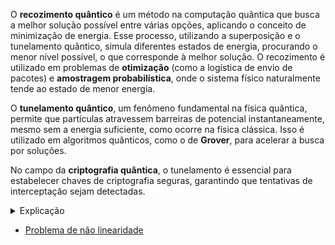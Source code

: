 O **recozimento quântico** é um método na computação quântica que busca a melhor solução possível entre várias opções, aplicando o conceito de minimização de energia. Esse processo, utilizando a superposição e o tunelamento quântico, simula diferentes estados de energia, procurando o menor nível possível, o que corresponde à melhor solução. O recozimento é utilizado em problemas de **otimização** (como a logística de envio de pacotes) e **amostragem probabilística**, onde o sistema físico naturalmente tende ao estado de menor energia.

O **tunelamento quântico**, um fenômeno fundamental na física quântica, permite que partículas atravessem barreiras de potencial instantaneamente, mesmo sem a energia suficiente, como ocorre na física clássica. Isso é utilizado em algoritmos quânticos, como o de **Grover**, para acelerar a busca por soluções.

No campo da **criptografia quântica**, o tunelamento é essencial para estabelecer chaves de criptografia seguras, garantindo que tentativas de interceptação sejam detectadas.

<details>
  <summary>Explicação</summary>
<p>O recozimento quântico simula o comportamento da física no processo de busca por soluções ótimas, especialmente em problemas de otimização, onde se deseja encontrar a melhor combinação entre várias alternativas. O conceito é baseado na tendência dos sistemas físicos de sempre buscarem o estado de energia mais baixo. Por exemplo, quando a água quente esfria, ela naturalmente busca seu estado de menor energia térmica. Esse mesmo princípio é utilizado para resolver problemas de otimização: a solução mais eficiente ou "ótima" será aquela que minimiza a energia.</p>
<p>Um dos fenômenos centrais no recozimento quântico é o tunelamento quântico. Ele ocorre quando uma partícula atravessa uma barreira de potencial de maneira instantânea, sem a necessidade de escalar a barreira, algo impossível na física clássica. O tunelamento é aproveitado para acelerar a transição entre estados de energia, otimizando o processo de busca por soluções em algoritmos como o de Grover.</p>
<p>Esse fenômeno não apenas acelera o processamento de dados, mas também tem aplicações práticas na criptografia quântica. O tunelamento quântico permite criar chaves de criptografia seguras, em que qualquer tentativa de interceptação dos dados criptografados (por exemplo, ao tentar medir o estado de um fóton) seria detectada, garantindo a integridade da comunicação.</p>
</details>


- [Problema de não linearidade](Problema_de_não_linearidade.md)